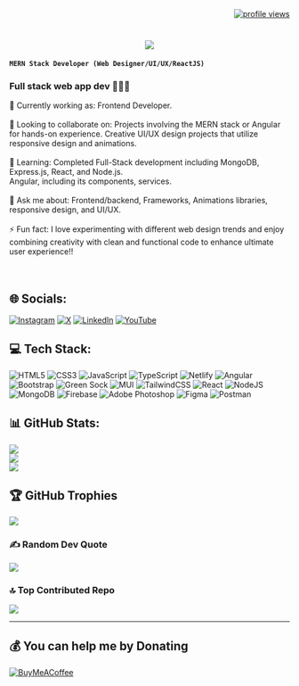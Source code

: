 <div align="right">
    <a href="https://visitcount.itsvg.in">
        <img src="https://visitcount.itsvg.in/api?id=amalvelloth&icon=0&color=1" alt="profile views" />
    </a>
</div>

<h1 align="center">
    <img src="https://readme-typing-svg.herokuapp.com/?font=Righteous&size=50&center=true&vCenter=true&width=500&height=70&duration=3000&lines=Hi+There!+👋;+I'm+Amal+V!;" />
</h1>

**`MERN Stack Developer (Web Designer/UI/UX/ReactJS)`**

### Full stack web app dev 🧑‍💻🌐


🔭 Currently working as:  Frontend Developer.<br><br>🤝 Looking to collaborate on:  Projects involving the MERN stack or Angular for hands-on experience. Creative UI/UX design projects that utilize responsive design and animations.<br><br>🌱 Learning:  Completed Full-Stack development including MongoDB, Express.js, React, and Node.js.<br>Angular, including its components, services.<br><br>💭 Ask me about: 
 Frontend/backend, Frameworks, Animations libraries, responsive design, and UI/UX.<br><br>⚡ Fun fact:  I love experimenting with different web design trends and enjoy combining creativity with clean and functional code to enhance ultimate user experience!!<br><br><br>


## 🌐 Socials:
[![Instagram](https://img.shields.io/badge/Instagram-%23E4405F.svg?logo=Instagram&logoColor=white)](https://instagram.com/mr__gq)  [![X](https://img.shields.io/badge/X-black.svg?logo=X&logoColor=white)](https://x.com/ImZeke7) [![LinkedIn](https://img.shields.io/badge/LinkedIn-%230077B5.svg?logo=linkedin&logoColor=white)](https://www.linkedin.com/in/amal-v-354356310/) [![YouTube](https://img.shields.io/badge/YouTube-%23FF0000.svg?logo=YouTube&logoColor=white)](https://youtube.com/@zeke) 

## 💻 Tech Stack:
![HTML5](https://img.shields.io/badge/html5-%23E34F26.svg?style=for-the-badge&logo=html5&logoColor=white) ![CSS3](https://img.shields.io/badge/css3-%231572B6.svg?style=for-the-badge&logo=css3&logoColor=white) ![JavaScript](https://img.shields.io/badge/javascript-%23323330.svg?style=for-the-badge&logo=javascript&logoColor=%23F7DF1E) ![TypeScript](https://img.shields.io/badge/typescript-%23007ACC.svg?style=for-the-badge&logo=typescript&logoColor=white) ![Netlify](https://img.shields.io/badge/netlify-%23000000.svg?style=for-the-badge&logo=netlify&logoColor=#00C7B7) ![Angular](https://img.shields.io/badge/angular-%23DD0031.svg?style=for-the-badge&logo=angular&logoColor=white) ![Bootstrap](https://img.shields.io/badge/bootstrap-%238511FA.svg?style=for-the-badge&logo=bootstrap&logoColor=white) ![Green Sock](https://img.shields.io/badge/green%20sock-88CE02?style=for-the-badge&logo=greensock&logoColor=white) ![MUI](https://img.shields.io/badge/MUI-%230081CB.svg?style=for-the-badge&logo=mui&logoColor=white) ![TailwindCSS](https://img.shields.io/badge/tailwindcss-%2338B2AC.svg?style=for-the-badge&logo=tailwind-css&logoColor=white) ![React](https://img.shields.io/badge/react-%2320232a.svg?style=for-the-badge&logo=react&logoColor=%2361DAFB) ![NodeJS](https://img.shields.io/badge/node.js-6DA55F?style=for-the-badge&logo=node.js&logoColor=white) ![MongoDB](https://img.shields.io/badge/MongoDB-%234ea94b.svg?style=for-the-badge&logo=mongodb&logoColor=white) ![Firebase](https://img.shields.io/badge/firebase-a08021?style=for-the-badge&logo=firebase&logoColor=ffcd34) ![Adobe Photoshop](https://img.shields.io/badge/adobe%20photoshop-%2331A8FF.svg?style=for-the-badge&logo=adobe%20photoshop&logoColor=white) ![Figma](https://img.shields.io/badge/figma-%23F24E1E.svg?style=for-the-badge&logo=figma&logoColor=white) ![Postman](https://img.shields.io/badge/Postman-FF6C37?style=for-the-badge&logo=postman&logoColor=white)
## 📊 GitHub Stats:

![](https://github-readme-stats.vercel.app/api?username=amalvelloth&theme=dark&hide_border=false&include_all_commits=false&count_private=false)<br/>
![](https://github-readme-streak-stats.herokuapp.com/?user=amalvelloth&theme=dark&hide_border=false)<br/>
![](https://github-readme-stats.vercel.app/api/top-langs/?username=amalvelloth&theme=dark&hide_border=false&include_all_commits=false&count_private=false&layout=compact)

## 🏆 GitHub Trophies
![](https://github-profile-trophy.vercel.app/?username=amalvelloth&theme=radical&no-frame=false&no-bg=false&margin-w=4)

### ✍️ Random Dev Quote
![](https://quotes-github-readme.vercel.app/api?type=vetical&theme=light)

### 🔝 Top Contributed Repo
![](https://github-contributor-stats.vercel.app/api?username=amalvelloth&limit=5&theme=dark&combine_all_yearly_contributions=true)

---


  ## 💰 You can help me by Donating <br>
  [![BuyMeACoffee](https://img.shields.io/badge/Buy%20Me%20a%20Coffee-ffdd00?style=for-the-badge&logo=buy-me-a-coffee&logoColor=black)](https://buymeacoffee.com/amalvelloth) 

  
<!-- Proudly created with GPRM ( https://gprm.itsvg.in ) -->
